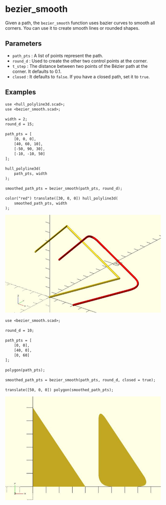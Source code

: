 # bezier_smooth

Given a path, the `bezier_smooth` function uses bazier curves to smooth all corners. You can use it to create smooth lines or rounded shapes.

## Parameters

- `path_pts` : A list of points represent the path.
- `round_d` : Used to create the other two control points at the corner.
- `t_step` : The distance between two points of the Bézier path at the corner. It defaults to 0.1.
- `closed` : It defaults to `false`. If you have a closed path, set it to `true`.

## Examples

	use <hull_polyline3d.scad>;
	use <bezier_smooth.scad>;

	width = 2;
	round_d = 15;

	path_pts = [
		[0, 0, 0],
		[40, 60, 10],
		[-50, 90, 30],
		[-10, -10, 50]
	];

	hull_polyline3d(
		path_pts, width
	);

	smoothed_path_pts = bezier_smooth(path_pts, round_d);

	color("red") translate([30, 0, 0]) hull_polyline3d(
		smoothed_path_pts, width
	);

![bezier_smooth](images/lib2x-bezier_smooth-1.JPG)

	use <bezier_smooth.scad>;

	round_d = 10;

	path_pts = [
		[0, 0],
		[40, 0],
		[0, 60]
	];

	polygon(path_pts);

	smoothed_path_pts = bezier_smooth(path_pts, round_d, closed = true);

	translate([50, 0, 0]) polygon(smoothed_path_pts);

![bezier_smooth](images/lib2x-bezier_smooth-2.JPG)